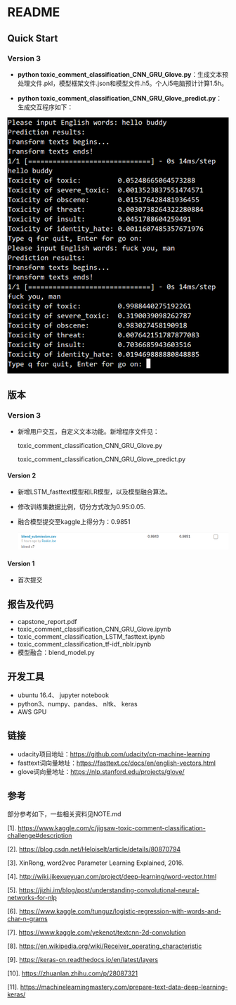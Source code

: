 # README
## Quick Start

### Version 3

- **python toxic_comment_classification_CNN_GRU_Glove.py**：生成文本预处理文件.pkl，模型框架文件.json和模型文件.h5。个人i5电脑预计计算1.5h。

- **python toxic_comment_classification_CNN_GRU_Glove_predict.py**： 生成交互程序如下：

![1550124498716](assets/1550124498716.png)

## 版本

### Version 3

- 新增用户交互，自定义文本功能。新增程序文件见：

  toxic_comment_classification_CNN_GRU_Glove.py

  toxic_comment_classification_CNN_GRU_Glove_predict.py

#### Version 2

- 新增LSTM_fasttext模型和LR模型，以及模型融合算法。

- 修改训练集数据比例，切分方式改为0.95:0.05.

- 融合模型提交至kaggle上得分为：0.9851

  ![](pics\Selection_014.png)
#### Version 1
- 首次提交

## 报告及代码

- capstone_report.pdf
- toxic_comment_classification_CNN_GRU_Glove.ipynb
- toxic_comment_classification_LSTM_fasttext.ipynb
- toxic_comment_classification_tf-idf_nblr.ipynb
- 模型融合：blend_model.py

## 开发工具
- ubuntu 16.4、 jupyter notebook
- python3、numpy、pandas、 nltk、 keras
- AWS GPU

## 链接
- udacity项目地址：https://github.com/udacity/cn-machine-learning
- fasttext词向量地址：https://fasttext.cc/docs/en/english-vectors.html
- glove词向量地址：https://nlp.stanford.edu/projects/glove/

## 参考

部分参考如下，一些相关资料见NOTE.md

[1]. https://www.kaggle.com/c/jigsaw-toxic-comment-classification-challenge#description

[2]. https://blog.csdn.net/Heloiselt/article/details/80870794

[3]. XinRong, word2vec Parameter Learning Explained, 2016.

[4]. http://wiki.jikexueyuan.com/project/deep-learning/word-vector.html

[5]. https://jizhi.im/blog/post/understanding-convolutional-neural-networks-for-nlp

[6]. https://www.kaggle.com/tunguz/logistic-regression-with-words-and-char-n-grams

[7]. https://www.kaggle.com/yekenot/textcnn-2d-convolution

[8]. https://en.wikipedia.org/wiki/Receiver_operating_characteristic

[9]. https://keras-cn.readthedocs.io/en/latest/layers

[10]. https://zhuanlan.zhihu.com/p/28087321

[11]. https://machinelearningmastery.com/prepare-text-data-deep-learning-keras/